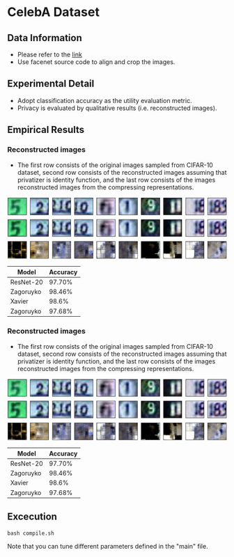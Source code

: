 # CelebA Dataset
## **Data Information**
- Please refer to the [link](http://mmlab.ie.cuhk.edu.hk/projects/CelebA.html)
- Use facenet source code to align and crop the images.

## **Experimental Detail**
- Adopt classification accuracy as the utility evaluation metric.
- Privacy is evaluated by qualitative results (i.e. reconstructed images).

## **Empirical Results**

### Reconstructed images
- The first row consists of the original images sampled from CIFAR-10 dataset, second row consists of the reconstructed images assuming that privatizer is identity function, and the last row consists of the images reconstructed images from the compressing representations.

![image](https://github.com/R06942098/CPGAN/blob/master/SVHN/svhn_fig_res.png)

| Model     | Accuracy |
| ---       | ---      |
| ResNet-20 | 97.70%   |
| Zagoruyko | 98.46%    |
| Xavier    | 98.6%   |
| Zagoruyko | 97.68%   |

### Reconstructed images
- The first row consists of the original images sampled from CIFAR-10 dataset, second row consists of the reconstructed images assuming that privatizer is identity function, and the last row consists of the images reconstructed images from the compressing representations.

![image](https://github.com/R06942098/CPGAN/blob/master/SVHN/svhn_fig_res.png)

| Model     | Accuracy |
| ---       | ---      |
| ResNet-20 | 97.70%   |
| Zagoruyko | 98.46%    |
| Xavier    | 98.6%   |
| Zagoruyko | 97.68%   |

## **Excecution**
```
bash compile.sh
```
Note that you can tune different parameters defined in the "main" file.
